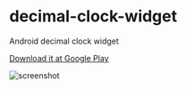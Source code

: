 decimal-clock-widget
====================

Android decimal clock widget

[Download it at Google Play](https://play.google.com/store/apps/details?id=com.lucasdnd.decimaltimeclockwidget)

![screenshot](https://raw.github.com/lucasdnd/decimal-clock-widget/master/screen.png)